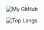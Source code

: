 ![My GitHub](https://github-readme-stats.vercel.app/api?username=rejevichb&count_private=true&show_icons=true&theme=dark&include_all_commits=true&locale=nl)

![Top Langs](https://github-readme-stats.vercel.app/api/top-langs/username=rejevichb&theme=dark&count_private=true&show_icons=true)
